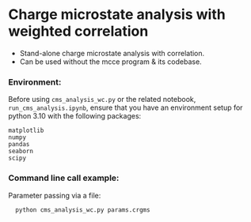 # Charge microstate analysis with weighted correlation

  * Stand-alone charge microstate analysis with correlation.
  * Can be used without the mcce program & its codebase.

### Environment:
Before using `cms_analysis_wc.py` or the related notebook, `run_cms_analysis.ipynb`, ensure
that you have an environment setup for python 3.10 with the following packages:
```
matplotlib
numpy
pandas
seaborn
scipy
```

### Command line call example:
Parameter passing via a file:
```
  python cms_analysis_wc.py params.crgms  
```
